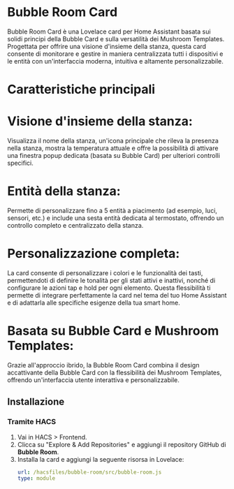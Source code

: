 # Bubble Room Card
Bubble Room Card è una Lovelace card per Home Assistant basata sui solidi principi della Bubble Card e sulla versatilità dei Mushroom Templates. Progettata per offrire una visione d'insieme della stanza, questa card consente di monitorare e gestire in maniera centralizzata tutti i dispositivi e le entità con un'interfaccia moderna, intuitiva e altamente personalizzabile.

# Caratteristiche principali
# Visione d'insieme della stanza:
Visualizza il nome della stanza, un'icona principale che rileva la presenza nella stanza, mostra la temperatura attuale e offre la possibilità di attivare una finestra popup dedicata (basata su Bubble Card) per ulteriori controlli specifici.

# Entità della stanza:
Permette di personalizzare fino a 5 entità a piacimento (ad esempio, luci, sensori, etc.) e include una sesta entità dedicata al termostato, offrendo un controllo completo e centralizzato della stanza.

# Personalizzazione completa:
La card consente di personalizzare i colori e le funzionalità dei tasti, permettendoti di definire le tonalità per gli stati attivi e inattivi, nonché di configurare le azioni tap e hold per ogni elemento. Questa flessibilità ti permette di integrare perfettamente la card nel tema del tuo Home Assistant e di adattarla alle specifiche esigenze della tua smart home.

# Basata su Bubble Card e Mushroom Templates:
Grazie all'approccio ibrido, la Bubble Room Card combina il design accattivante della Bubble Card con la flessibilità dei Mushroom Templates, offrendo un'interfaccia utente interattiva e personalizzabile.

## Installazione

### Tramite HACS
1. Vai in HACS > Frontend.
2. Clicca su "Explore & Add Repositories" e aggiungi il repository GitHub di **Bubble Room**.
3. Installa la card e aggiungi la seguente risorsa in Lovelace:
   ```yaml
   url: /hacsfiles/bubble-room/src/bubble-room.js
   type: module

